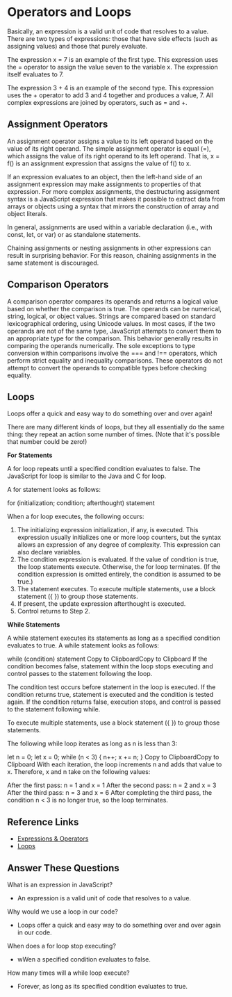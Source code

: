 # Operators and Loops

Basically, an expression is a valid unit of code that resolves to a value. There are two types of expressions: those that have side effects (such as assigning values) and those that purely evaluate.

The expression x = 7 is an example of the first type. This expression uses the = operator to assign the value seven to the variable x. The expression itself evaluates to 7.

The expression 3 + 4 is an example of the second type. This expression uses the + operator to add 3 and 4 together and produces a value, 7. All complex expressions are joined by operators, such as = and +.

## Assignment Operators

An assignment operator assigns a value to its left operand based on the value of its right operand. The simple assignment operator is equal (=), which assigns the value of its right operand to its left operand. That is, x = f() is an assignment expression that assigns the value of f() to x.

If an expression evaluates to an object, then the left-hand side of an assignment expression may make assignments to properties of that expression. For more complex assignments, the destructuring assignment syntax is a JavaScript expression that makes it possible to extract data from arrays or objects using a syntax that mirrors the construction of array and object literals.

In general, assignments are used within a variable declaration (i.e., with const, let, or var) or as standalone statements.

Chaining assignments or nesting assignments in other expressions can result in surprising behavior. For this reason, chaining assignments in the same statement is discouraged.

## Comparison Operators

A comparison operator compares its operands and returns a logical value based on whether the comparison is true. The operands can be numerical, string, logical, or object values. Strings are compared based on standard lexicographical ordering, using Unicode values. In most cases, if the two operands are not of the same type, JavaScript attempts to convert them to an appropriate type for the comparison. This behavior generally results in comparing the operands numerically. The sole exceptions to type conversion within comparisons involve the === and !== operators, which perform strict equality and inequality comparisons. These operators do not attempt to convert the operands to compatible types before checking equality.

## Loops

Loops offer a quick and easy way to do something over and over again!

There are many different kinds of loops, but they all essentially do the same thing: they repeat an action some number of times. (Note that it's possible that number could be zero!)

**For Statements**

A for loop repeats until a specified condition evaluates to false. The JavaScript for loop is similar to the Java and C for loop.

A for statement looks as follows:

for (initialization; condition; afterthought)
  statement

  When a for loop executes, the following occurs:

1. The initializing expression initialization, if any, is executed. This expression usually initializes one or more loop counters, but the syntax allows an expression of any degree of complexity. This expression can also declare variables.
2. The condition expression is evaluated. If the value of condition is true, the loop statements execute. Otherwise, the for loop terminates. (If the condition expression is omitted entirely, the condition is assumed to be true.)
3. The statement executes. To execute multiple statements, use a block statement ({ }) to group those statements.
4. If present, the update expression afterthought is executed.
5. Control returns to Step 2.

**While Statements**

A while statement executes its statements as long as a specified condition evaluates to true. A while statement looks as follows:

while (condition)
  statement
Copy to ClipboardCopy to Clipboard
If the condition becomes false, statement within the loop stops executing and control passes to the statement following the loop.

The condition test occurs before statement in the loop is executed. If the condition returns true, statement is executed and the condition is tested again. If the condition returns false, execution stops, and control is passed to the statement following while.

To execute multiple statements, use a block statement ({ }) to group those statements.

The following while loop iterates as long as n is less than 3:

let n = 0;
let x = 0;
while (n < 3) {
  n++;
  x += n;
}
Copy to ClipboardCopy to Clipboard
With each iteration, the loop increments n and adds that value to x. Therefore, x and n take on the following values:

After the first pass: n = 1 and x = 1
After the second pass: n = 2 and x = 3
After the third pass: n = 3 and x = 6
After completing the third pass, the condition n < 3 is no longer true, so the loop terminates.

## Reference Links

* [Expressions & Operators](https://developer.mozilla.org/en-US/docs/Web/JavaScript/Guide/Expressions_and_Operators)    
* [Loops](https://developer.mozilla.org/en-US/docs/Web/JavaScript/Guide/Loops_and_iteration)  


## Answer These Questions

What is an expression in JavaScript?

* An expression is a valid unit of code that resolves to a value.

Why would we use a loop in our code?

* Loops offer a quick and easy way to do something over and over again in our code.

When does a for loop stop executing?

* wWen a specified condition evaluates to false.

How many times will a while loop execute?

* Forever, as long as its specified condition evaluates to true.
